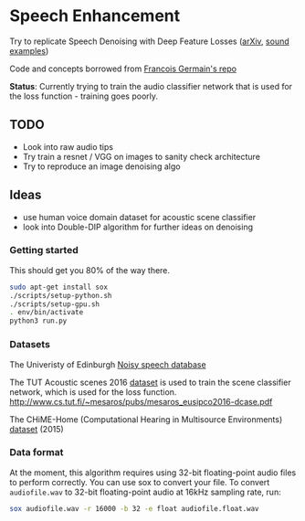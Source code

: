 # Speech Enhancement

Try to replicate Speech Denoising with Deep Feature Losses ([arXiv](https://arxiv.org/abs/1806.10522), [sound examples](https://ccrma.stanford.edu/~francois/SpeechDenoisingWithDeepFeatureLosses/))

Code and concepts borrowed from [Francois Germain's repo](https://github.com/francoisgermain/SpeechDenoisingWithDeepFeatureLosses)

**Status**: Currently trying to train the audio classifier network that is used for the loss function - training goes poorly.

## TODO

- Look into raw audio tips
- Try train a resnet / VGG on images to sanity check architecture
- Try to reproduce an image denoising algo

## Ideas

- use human voice domain dataset for acoustic scene classifier
- look into Double-DIP algorithm for further ideas on denoising

### Getting started

This should get you 80% of the way there.

```bash
sudo apt-get install sox
./scripts/setup-python.sh
./scripts/setup-gpu.sh
. env/bin/activate
python3 run.py
```

### Datasets

The Univeristy of Edinburgh [Noisy speech database](https://datashare.is.ed.ac.uk/handle/10283/2791)

The TUT Acoustic scenes 2016 [dataset](https://zenodo.org/record/45739) is used to train the scene classifier network, which is used for the loss function.
http://www.cs.tut.fi/~mesaros/pubs/mesaros_eusipco2016-dcase.pdf

The CHiME-Home (Computational Hearing in Multisource Environments) [dataset](https://archive.org/details/chime-home) (2015)

### Data format

At the moment, this algorithm requires using 32-bit floating-point audio files to perform correctly. You can use sox to convert your file. To convert `audiofile.wav` to 32-bit floating-point audio at 16kHz sampling rate, run:

```bash
sox audiofile.wav -r 16000 -b 32 -e float audiofile.float.wav
```
